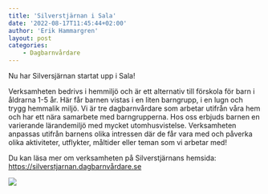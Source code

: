 ```yaml
---
title: 'Silverstjärnan i Sala'
date: '2022-08-17T11:45:44+02:00'
author: 'Erik Hammargren'
layout: post
categories:
    - Dagbarnvårdare
---
```


Nu har Silversjärnan startat upp i Sala!

Verksamheten bedrivs i hemmiljö och är ett alternativ till förskola för barn i åldrarna 1-5 år. Här får barnen vistas i en liten barngrupp, i en lugn och trygg hemmalik miljö. Vi är tre dagbarnvårdare som arbetar utifrån våra hem och har ett nära samarbete med barngrupperna. Hos oss erbjuds barnen en varierande lärandemiljö med mycket utomhusvistelse. Verksamheten anpassas utifrån barnens olika intressen där de får vara med och påverka olika aktiviteter, utflykter, måltider eller teman som vi arbetar med!

Du kan läsa mer om verksamheten på Silverstjärnans hemsida: <https://silverstjarnan.dagbarnvårdare.se>

![](http://xn--dagbarnvrdare-wfb.se/wp-content/uploads/2022/02/fordelar2-1130x848.webp)